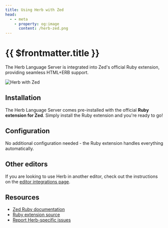 ```yaml
---
title: Using Herb with Zed
head:
  - - meta
    - property: og:image
      content: /herb-zed.png
---
```


# {{ $frontmatter.title }}

The Herb Language Server is integrated into Zed's official Ruby extension, providing seamless HTML+ERB support.

![Herb with Zed](/herb-zed.png)

## Installation

The Herb Language Server comes pre-installed with the official **Ruby extension for Zed**. Simply install the Ruby extension and you're ready to go!


## Configuration

No additional configuration needed - the Ruby extension handles everything automatically.

## Other editors

If you are looking to use Herb in another editor, check out the instructions on the [editor integrations page](/integrations/editors).

## Resources

- [Zed Ruby documentation](https://zed.dev/docs/languages/ruby)
- [Ruby extension source](https://github.com/zed-extensions/ruby)
- [Report Herb-specific issues](https://github.com/marcoroth/herb/issues)